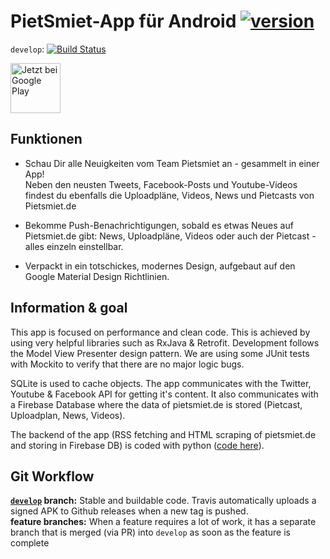 # PietSmiet-App für Android [![version](https://img.shields.io/github/release/PietsmietApp/pietsmiet_android.svg)](https://github.com/PietsmietApp/pietsmiet_android/releases/latest)

`develop`: [![Build Status](https://travis-ci.org/PietsmietApp/pietsmiet_android.svg?branch=develop)](https://travis-ci.org/PietsmietApp/pietsmiet_android)  

<a href="https://play.google.com/store/apps/details?id=de.pscom.pietsmiet">
    <img alt="Jetzt bei Google Play"
        height="80"
        src="https://play.google.com/intl/de_de/badges/images/generic/de_badge_web_generic.png" />
</a>

## Funktionen

* Schau Dir alle Neuigkeiten vom Team Pietsmiet an - gesammelt in einer App!  
 Neben den neusten Tweets, Facebook-Posts und Youtube-Videos findest du ebenfalls die Uploadpläne, Videos, News und Pietcasts von Pietsmiet.de

* Bekomme Push-Benachrichtigungen, sobald es etwas Neues auf Pietsmiet.de gibt: News, Uploadpläne, Videos oder auch der Pietcast - alles einzeln einstellbar.

* Verpackt in ein totschickes, modernes Design, aufgebaut auf den Google Material Design Richtlinien.

## Information & goal

This app is focused on performance and clean code. This is achieved by using very helpful libraries such as RxJava & Retrofit. Development follows the Model View Presenter design pattern. We are using some JUnit tests with Mockito to verify that there are no major logic bugs.  

SQLite is used to cache objects. The app communicates with the Twitter, Youtube & Facebook API for getting it's content. It also communicates with a Firebase Database where the data of pietsmiet.de is stored (Pietcast, Uploadplan, News, Videos). 

The backend of the app (RSS fetching and HTML scraping of pietsmiet.de and storing in Firebase DB) is coded with python ([code here](https://github.com/PietsmietApp/pietsmiet_xposter)).

## Git Workflow
**[`develop`](https://github.com/PietsmietApp/pietsmiet_android/tree/develop) branch:** Stable and buildable code. Travis automatically uploads a signed APK to Github releases when a new tag is pushed.  
**feature branches:** When a feature requires a lot of work, it has a separate branch that is merged (via PR) into `develop` as soon as the feature is complete  
